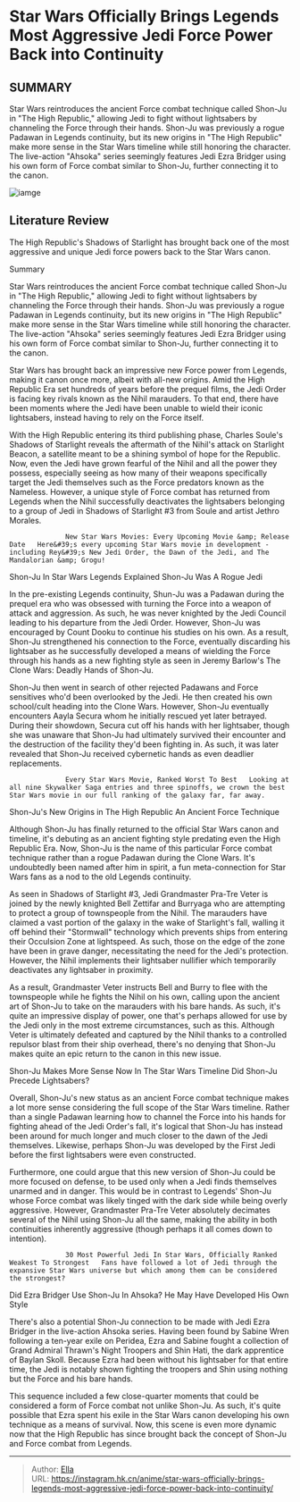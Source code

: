 # Star Wars Officially Brings Legends  Most Aggressive Jedi Force Power Back into Continuity


## SUMMARY 



  Star Wars reintroduces the ancient Force combat technique called Shon-Ju in &#34;The High Republic,&#34; allowing Jedi to fight without lightsabers by channeling the Force through their hands.   Shon-Ju was previously a rogue Padawan in Legends continuity, but its new origins in &#34;The High Republic&#34; make more sense in the Star Wars timeline while still honoring the character.   The live-action &#34;Ahsoka&#34; series seemingly features Jedi Ezra Bridger using his own form of Force combat similar to Shon-Ju, further connecting it to the canon.  

![iamge](https://static1.srcdn.com/wordpress/wp-content/uploads/2024/01/star-wars-force-power-shon-ju-and-bell-zettifar.jpg)

## Literature Review

The High Republic&#39;s Shadows of Starlight has brought back one of the most aggressive and unique Jedi force powers back to the Star Wars canon.





Summary

  Star Wars reintroduces the ancient Force combat technique called Shon-Ju in &#34;The High Republic,&#34; allowing Jedi to fight without lightsabers by channeling the Force through their hands.   Shon-Ju was previously a rogue Padawan in Legends continuity, but its new origins in &#34;The High Republic&#34; make more sense in the Star Wars timeline while still honoring the character.   The live-action &#34;Ahsoka&#34; series seemingly features Jedi Ezra Bridger using his own form of Force combat similar to Shon-Ju, further connecting it to the canon.  







Star Wars has brought back an impressive new Force power from Legends, making it canon once more, albeit with all-new origins. Amid the High Republic Era set hundreds of years before the prequel films, the Jedi Order is facing key rivals known as the Nihil marauders. To that end, there have been moments where the Jedi have been unable to wield their iconic lightsabers, instead having to rely on the Force itself.

With the High Republic entering its third publishing phase, Charles Soule&#39;s Shadows of Starlight reveals the aftermath of the Nihil&#39;s attack on Starlight Beacon, a satellite meant to be a shining symbol of hope for the Republic. Now, even the Jedi have grown fearful of the Nihil and all the power they possess, especially seeing as how many of their weapons specifically target the Jedi themselves such as the Force predators known as the Nameless. However, a unique style of Force combat has returned from Legends when the Nihil successfully deactivates the lightsabers belonging to a group of Jedi in Shadows of Starlight #3 from Soule and artist Jethro Morales.




                  New Star Wars Movies: Every Upcoming Movie &amp; Release Date   Here&#39;s every upcoming Star Wars movie in development - including Rey&#39;s New Jedi Order, the Dawn of the Jedi, and The Mandalorian &amp; Grogu!   


 Shon-Ju In Star Wars Legends Explained 
Shon-Ju Was A Rogue Jedi
          

In the pre-existing Legends continuity, Shun-Ju was a Padawan during the prequel era who was obsessed with turning the Force into a weapon of attack and aggression. As such, he was never knighted by the Jedi Council leading to his departure from the Jedi Order. However, Shon-Ju was encouraged by Count Dooku to continue his studies on his own. As a result, Shon-Ju strengthened his connection to the Force, eventually discarding his lightsaber as he successfully developed a means of wielding the Force through his hands as a new fighting style as seen in Jeremy Barlow&#39;s The Clone Wars: Deadly Hands of Shon-Ju.




Shon-Ju then went in search of other rejected Padawans and Force sensitives who&#39;d been overlooked by the Jedi. He then created his own school/cult heading into the Clone Wars. However, Shon-Ju eventually encounters Aayla Secura whom he initially rescued yet later betrayed. During their showdown, Secura cut off his hands with her lightsaber, though she was unaware that Shon-Ju had ultimately survived their encounter and the destruction of the facility they&#39;d been fighting in. As such, it was later revealed that Shon-Ju received cybernetic hands as even deadlier replacements.

                  Every Star Wars Movie, Ranked Worst To Best   Looking at all nine Skywalker Saga entries and three spinoffs, we crown the best Star Wars movie in our full ranking of the galaxy far, far away.   



 Shon-Ju&#39;s New Origins in The High Republic 
An Ancient Force Technique
          




Although Shon-Ju has finally returned to the official Star Wars canon and timeline, it&#39;s debuting as an ancient fighting style predating even the High Republic Era. Now, Shon-Ju is the name of this particular Force combat technique rather than a rogue Padawan during the Clone Wars. It&#39;s undoubtedly been named after him in spirit, a fun meta-connection for Star Wars fans as a nod to the old Legends continuity.

As seen in Shadows of Starlight #3, Jedi Grandmaster Pra-Tre Veter is joined by the newly knighted Bell Zettifar and Burryaga who are attempting to protect a group of townspeople from the Nihil. The marauders have claimed a vast portion of the galaxy in the wake of Starlight&#39;s fall, walling it off behind their &#34;Stormwall&#34; technology which prevents ships from entering their Occulsion Zone at lightspeed. As such, those on the edge of the zone have been in grave danger, necessitating the need for the Jedi&#39;s protection. However, the Nihil implements their lightsaber nullifier which temporarily deactivates any lightsaber in proximity.




As a result, Grandmaster Veter instructs Bell and Burry to flee with the townspeople while he fights the Nihil on his own, calling upon the ancient art of Shon-Ju to take on the marauders with his bare hands. As such, it&#39;s quite an impressive display of power, one that&#39;s perhaps allowed for use by the Jedi only in the most extreme circumstances, such as this. Although Veter is ultimately defeated and captured by the Nihil thanks to a controlled repulsor blast from their ship overhead, there&#39;s no denying that Shon-Ju makes quite an epic return to the canon in this new issue.



 Shon-Ju Makes More Sense Now In The Star Wars Timeline 
Did Shon-Ju Precede Lightsabers?
          

Overall, Shon-Ju&#39;s new status as an ancient Force combat technique makes a lot more sense considering the full scope of the Star Wars timeline. Rather than a single Padawan learning how to channel the Force into his hands for fighting ahead of the Jedi Order&#39;s fall, it&#39;s logical that Shon-Ju has instead been around for much longer and much closer to the dawn of the Jedi themselves. Likewise, perhaps Shon-Ju was developed by the First Jedi before the first lightsabers were even constructed.




Furthermore, one could argue that this new version of Shon-Ju could be more focused on defense, to be used only when a Jedi finds themselves unarmed and in danger. This would be in contrast to Legends&#39; Shon-Ju whose Force combat was likely tinged with the dark side while being overly aggressive. However, Grandmaster Pra-Tre Veter absolutely decimates several of the Nihil using Shon-Ju all the same, making the ability in both continuities inherently aggressive (though perhaps it all comes down to intention).

                  30 Most Powerful Jedi In Star Wars, Officially Ranked Weakest To Strongest   Fans have followed a lot of Jedi through the expansive Star Wars universe but which among them can be considered the strongest?   



 Did Ezra Bridger Use Shon-Ju In Ahsoka? 
He May Have Developed His Own Style
         

There&#39;s also a potential Shon-Ju connection to be made with Jedi Ezra Bridger in the live-action Ahsoka series. Having been found by Sabine Wren following a ten-year exile on Peridea, Ezra and Sabine fought a collection of Grand Admiral Thrawn&#39;s Night Troopers and Shin Hati, the dark apprentice of Baylan Skoll. Because Ezra had been without his lightsaber for that entire time, the Jedi is notably shown fighting the troopers and Shin using nothing but the Force and his bare hands.




This sequence included a few close-quarter moments that could be considered a form of Force combat not unlike Shon-Ju. As such, it&#39;s quite possible that Ezra spent his exile in the Star Wars canon developing his own technique as a means of survival. Now, this scene is even more dynamic now that the High Republic has since brought back the concept of Shon-Ju and Force combat from Legends.



---

> Author: [Ella](https://instagram.hk.cn/)  
> URL: https://instagram.hk.cn/anime/star-wars-officially-brings-legends-most-aggressive-jedi-force-power-back-into-continuity/  

